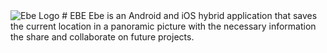 <img title="Ebe Logo" src="EBE/EBE.png"> 
# EBE
Ebe is an Android and iOS hybrid application that saves the current location in a panoramic picture with the necessary information the share and collaborate on future projects.
